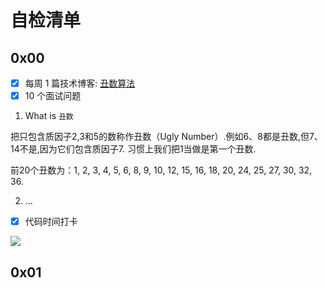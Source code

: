 #  自检清单

## 0x00

- [x] 每周 1 篇技术博客: [丑数算法](https://adorabledevil.github.io/_posts/2020-08-02-%E8%93%9D%E6%A1%A5%E6%9D%AF-%E4%B8%91%E6%95%B0%E7%AE%97%E6%B3%95/)
- [x] 10 个面试问题
1. What is `丑数` 

把只包含质因子2,3和5的数称作丑数（Ugly Number）.例如6、8都是丑数,但7、14不是,因为它们包含质因子7. 习惯上我们把1当做是第一个丑数.

前20个丑数为：1, 2, 3, 4, 5, 6, 8, 9, 10, 12, 15, 16, 18, 20, 24, 25, 27, 30, 32, 36.

2. ...

- [x] 代码时间打卡

![](https://img-blog.csdnimg.cn/20200803001551125.png?x-oss-process=image/watermark,type_ZmFuZ3poZW5naGVpdGk,shadow_10,text_aHR0cHM6Ly9ibG9nLmNzZG4ubmV0L0Fkb3JhYmxlRGV2aWw=,size_16,color_FFFFFF,t_70)






## 0x01

